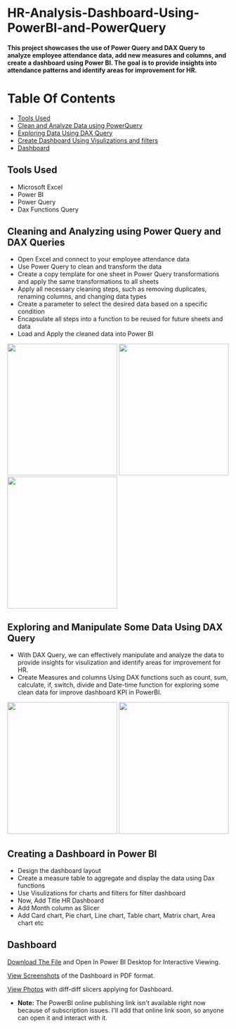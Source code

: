 # HR-Analysis-Dashboard-Using-PowerBI-and-PowerQuery

#### This project showcases the use of Power Query and DAX Query to analyze employee attendance data, add new measures and columns, and create a dashboard using Power BI. The goal is to provide insights into attendance patterns and identify areas for improvement for HR.


# Table Of Contents
  
  - [Tools Used](https://github.com/SarangGami/HR-Analysis-Dashboard-Using-PowerBI-and-PowerQuery/edit/main/README.md#tools-used)
  - [Clean and Analyze Data using PowerQuery](https://github.com/SarangGami/HR-Analysis-Dashboard-Using-PowerBI-and-PowerQuery/edit/main/README.md#cleaning-and-analyzing-using-power-query-and-dax-queries)
  - [Exploring Data Using DAX Query](https://github.com/SarangGami/HR-Analysis-Dashboard-Using-PowerBI-and-PowerQuery/edit/main/README.md#exploring-some-data-using-dax-query)
  - [Create Dashboard Using Visulizations and filters](https://github.com/SarangGami/HR-Analysis-Dashboard-Using-PowerBI-and-PowerQuery/edit/main/README.md#creating-a-dashboard-in-power-bi)
  - [Dashboard](https://github.com/SarangGami/HR-Analysis-Dashboard-Using-PowerBI-and-PowerQuery/edit/main/README.md#dashboard)


## **Tools Used**

* Microsoft Excel
* Power BI
* Power Query
* Dax Functions Query


## **Cleaning and Analyzing using Power Query and DAX Queries**

* Open Excel and connect to your employee attendance data
* Use Power Query to clean and transform the data
* Create a copy template for one sheet in Power Query transformations and apply the same transformations to all sheets
* Apply all necessary cleaning steps, such as removing duplicates, renaming columns, and changing data types
* Create a parameter to select the desired data based on a specific condition
* Encapsulate all steps into a function to be reused for future sheets and data
* Load and Apply the cleaned data into Power BI



<img src="https://user-images.githubusercontent.com/121340232/215422133-46b98d23-2fe0-4a18-982f-a61f8fc0dbf1.png" height="300" width="250">    <img src="https://user-images.githubusercontent.com/121340232/215421953-43136862-0cd0-4fd6-b040-31cdfbf520af.png" height="300" width="250">    <img src="https://user-images.githubusercontent.com/121340232/215423579-22676df9-b221-4d66-b08b-876ee6d8cb9a.png" height="300" width="250">



## **Exploring and Manipulate Some Data Using DAX Query**


* With DAX Query, we can effectively manipulate and analyze the data to provide insights for visulization and identify areas for improvement for HR.
* Create Measures and columns Using DAX functions such as count, sum, calculate, if, switch, divide and Date-time function for exploring some clean data for improve dashboard KPI in PowerBI.

<img src="https://user-images.githubusercontent.com/121340232/215419436-73698ac9-80d3-4e0e-8472-45d5663c39d8.png" height="300" width="250">    <img src="https://user-images.githubusercontent.com/121340232/215420084-ee34b555-adbd-4155-b589-5aeb748f5817.png" height="300" width="250">



## **Creating a Dashboard in Power BI**

*  Design the dashboard layout
*  Create a measure table to aggregate and display the data using Dax functions
*  Use Visulizations for charts and filters for filter dashboard
*  Now, Add Title HR Dashboard
*  Add Month column as Slicer
*  Add Card chart, Pie chart, Line chart, Table chart, Matrix chart, Area chart etc


## **Dashboard**

  [Download The File](https://github.com/SarangGami/HR-Analysis-Dashboard-Using-PowerBI-and-PowerQuery/blob/main/HR_DASHBOARD_PowerBI%20Project.pbix) and Open In Power BI Desktop for Interactive Viewing.

  [View Screenshots](https://github.com/SarangGami/HR-Analysis-Dashboard-Using-PowerBI-and-PowerQuery/blob/main/PowerBI%20HR-Dashboard.pdf) of the Dashboard in PDF format.
  
  [View Photos](https://github.com/SarangGami/HR-Analytics-Dashboard-PowerBI-PowerQuery/tree/main/Power%20BI%20HR-Dashboard%20Photos) with diff-diff slicers applying for Dashboard.
  
 
*  **Note:** The PowerBI online publishing link isn't available right now because of subscription issues. I'll add that online link soon, so anyone can open it and interact with it.










<!---

 - [worksheet Before - After cleaning and Analyze](https://github.com/SarangGami/HR-Analysis-Dashboard-Using-PowerBI-and-PowerQuery/edit/main/README.md#attendance-data-worksheet-before-cleaning-and-analizing)

## Attendance Data Worksheet Before Cleaning and Analizing

<img src="https://user-images.githubusercontent.com/121340232/215427442-50eafcca-7b7c-4932-9bcb-5cfdd79efa4c.png" height="380" width="500">    <img src="https://user-images.githubusercontent.com/121340232/215428079-953031c3-9657-450a-96d5-a72515b4747c.png" height="380" width="250">


## Attendance Data WorkSheet After Cleaning and Analizing

<img src="https://user-images.githubusercontent.com/121340232/215428687-c4efb813-b621-4b3f-a9b9-6ff95f337ddd.png" height="420" width="500"> 

--->
